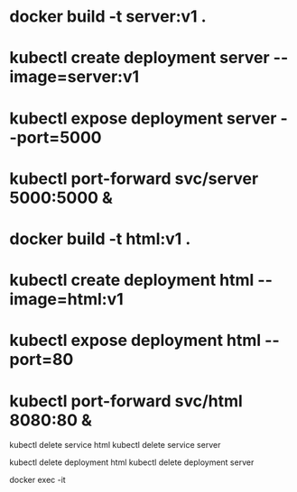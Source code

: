 # docker build -t server:v1 .
# kubectl create deployment server --image=server:v1
# kubectl expose deployment server --port=5000
# kubectl port-forward svc/server 5000:5000 &



# docker build -t html:v1 .
# kubectl create deployment html --image=html:v1
# kubectl expose deployment html --port=80
# kubectl port-forward svc/html 8080:80 &

kubectl delete service html
kubectl delete service server

kubectl delete deployment html
kubectl delete deployment server

docker exec -it 